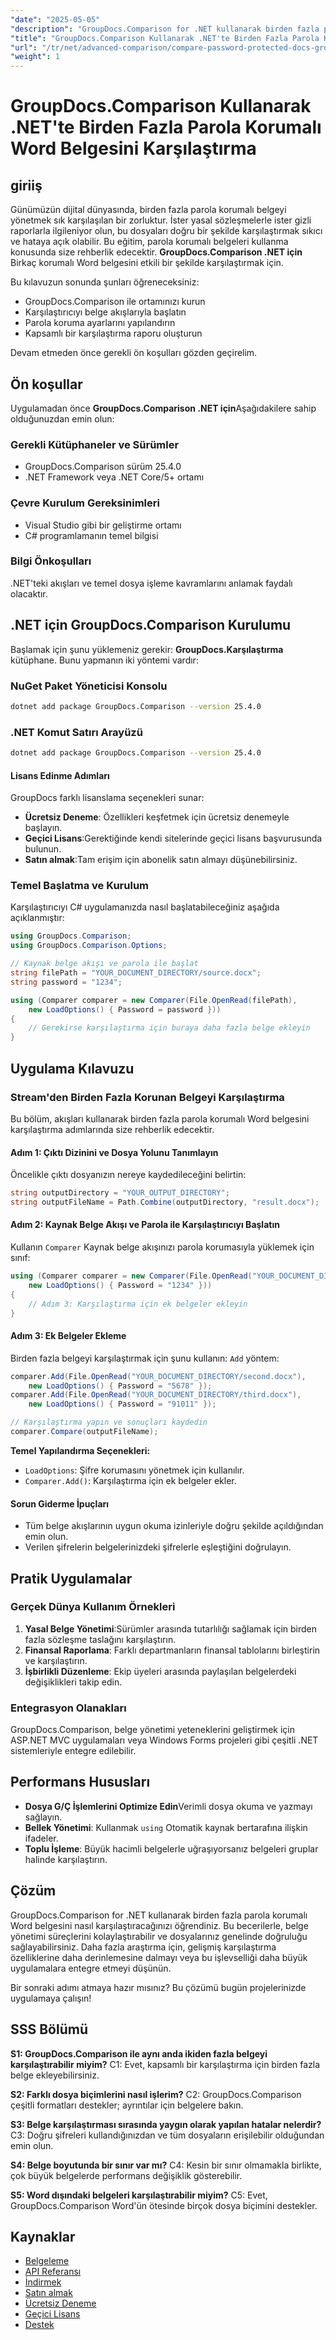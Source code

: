 ```yaml
---
"date": "2025-05-05"
"description": "GroupDocs.Comparison for .NET kullanarak birden fazla parola korumalı Word belgesini sorunsuz bir şekilde nasıl karşılaştıracağınızı öğrenin. Kod örnekleri ve pratik uygulamalarla bu adım adım kılavuzu izleyin."
"title": "GroupDocs.Comparison Kullanarak .NET'te Birden Fazla Parola Korumalı Word Belgesini Karşılaştırma"
"url": "/tr/net/advanced-comparison/compare-password-protected-docs-groupdocs-dotnet/"
"weight": 1
---
```


# GroupDocs.Comparison Kullanarak .NET'te Birden Fazla Parola Korumalı Word Belgesini Karşılaştırma

## giriiş
Günümüzün dijital dünyasında, birden fazla parola korumalı belgeyi yönetmek sık karşılaşılan bir zorluktur. İster yasal sözleşmelerle ister gizli raporlarla ilgileniyor olun, bu dosyaları doğru bir şekilde karşılaştırmak sıkıcı ve hataya açık olabilir. Bu eğitim, parola korumalı belgeleri kullanma konusunda size rehberlik edecektir. **GroupDocs.Comparison .NET için** Birkaç korumalı Word belgesini etkili bir şekilde karşılaştırmak için.

Bu kılavuzun sonunda şunları öğreneceksiniz:
- GroupDocs.Comparison ile ortamınızı kurun
- Karşılaştırıcıyı belge akışlarıyla başlatın
- Parola koruma ayarlarını yapılandırın
- Kapsamlı bir karşılaştırma raporu oluşturun

Devam etmeden önce gerekli ön koşulları gözden geçirelim.

## Ön koşullar
Uygulamadan önce **GroupDocs.Comparison .NET için**Aşağıdakilere sahip olduğunuzdan emin olun:

### Gerekli Kütüphaneler ve Sürümler
- GroupDocs.Comparison sürüm 25.4.0
- .NET Framework veya .NET Core/5+ ortamı

### Çevre Kurulum Gereksinimleri
- Visual Studio gibi bir geliştirme ortamı
- C# programlamanın temel bilgisi

### Bilgi Önkoşulları
.NET'teki akışları ve temel dosya işleme kavramlarını anlamak faydalı olacaktır.

## .NET için GroupDocs.Comparison Kurulumu
Başlamak için şunu yüklemeniz gerekir: **GroupDocs.Karşılaştırma** kütüphane. Bunu yapmanın iki yöntemi vardır:

### NuGet Paket Yöneticisi Konsolu
```bash
dotnet add package GroupDocs.Comparison --version 25.4.0
```

### .NET Komut Satırı Arayüzü
```bash
dotnet add package GroupDocs.Comparison --version 25.4.0
```

#### Lisans Edinme Adımları
GroupDocs farklı lisanslama seçenekleri sunar:
- **Ücretsiz Deneme**: Özellikleri keşfetmek için ücretsiz denemeyle başlayın.
- **Geçici Lisans**:Gerektiğinde kendi sitelerinde geçici lisans başvurusunda bulunun.
- **Satın almak**:Tam erişim için abonelik satın almayı düşünebilirsiniz.

### Temel Başlatma ve Kurulum
Karşılaştırıcıyı C# uygulamanızda nasıl başlatabileceğiniz aşağıda açıklanmıştır:

```csharp
using GroupDocs.Comparison;
using GroupDocs.Comparison.Options;

// Kaynak belge akışı ve parola ile başlat
string filePath = "YOUR_DOCUMENT_DIRECTORY/source.docx";
string password = "1234";

using (Comparer comparer = new Comparer(File.OpenRead(filePath), 
    new LoadOptions() { Password = password }))
{
    // Gerekirse karşılaştırma için buraya daha fazla belge ekleyin
}
```

## Uygulama Kılavuzu
### Stream'den Birden Fazla Korunan Belgeyi Karşılaştırma
Bu bölüm, akışları kullanarak birden fazla parola korumalı Word belgesini karşılaştırma adımlarında size rehberlik edecektir.

#### Adım 1: Çıktı Dizinini ve Dosya Yolunu Tanımlayın
Öncelikle çıktı dosyanızın nereye kaydedileceğini belirtin:

```csharp
string outputDirectory = "YOUR_OUTPUT_DIRECTORY";
string outputFileName = Path.Combine(outputDirectory, "result.docx");
```

#### Adım 2: Kaynak Belge Akışı ve Parola ile Karşılaştırıcıyı Başlatın
Kullanın `Comparer` Kaynak belge akışınızı parola korumasıyla yüklemek için sınıf:

```csharp
using (Comparer comparer = new Comparer(File.OpenRead("YOUR_DOCUMENT_DIRECTORY/source.docx"), 
    new LoadOptions() { Password = "1234" }))
{
    // Adım 3: Karşılaştırma için ek belgeler ekleyin
}
```

#### Adım 3: Ek Belgeler Ekleme
Birden fazla belgeyi karşılaştırmak için şunu kullanın: `Add` yöntem:

```csharp
comparer.Add(File.OpenRead("YOUR_DOCUMENT_DIRECTORY/second.docx"), 
    new LoadOptions() { Password = "5678" });
comparer.Add(File.OpenRead("YOUR_DOCUMENT_DIRECTORY/third.docx"), 
    new LoadOptions() { Password = "91011" });

// Karşılaştırma yapın ve sonuçları kaydedin
comparer.Compare(outputFileName);
```

**Temel Yapılandırma Seçenekleri:**
- `LoadOptions`: Şifre korumasını yönetmek için kullanılır.
- `Comparer.Add()`: Karşılaştırma için ek belgeler ekler.

#### Sorun Giderme İpuçları
- Tüm belge akışlarının uygun okuma izinleriyle doğru şekilde açıldığından emin olun.
- Verilen şifrelerin belgelerinizdeki şifrelerle eşleştiğini doğrulayın.

## Pratik Uygulamalar
### Gerçek Dünya Kullanım Örnekleri
1. **Yasal Belge Yönetimi**:Sürümler arasında tutarlılığı sağlamak için birden fazla sözleşme taslağını karşılaştırın.
2. **Finansal Raporlama**: Farklı departmanların finansal tablolarını birleştirin ve karşılaştırın.
3. **İşbirlikli Düzenleme**: Ekip üyeleri arasında paylaşılan belgelerdeki değişiklikleri takip edin.

### Entegrasyon Olanakları
GroupDocs.Comparison, belge yönetimi yeteneklerini geliştirmek için ASP.NET MVC uygulamaları veya Windows Forms projeleri gibi çeşitli .NET sistemleriyle entegre edilebilir.

## Performans Hususları
- **Dosya G/Ç İşlemlerini Optimize Edin**Verimli dosya okuma ve yazmayı sağlayın.
- **Bellek Yönetimi**: Kullanmak `using` Otomatik kaynak bertarafına ilişkin ifadeler.
- **Toplu İşleme**: Büyük hacimli belgelerle uğraşıyorsanız belgeleri gruplar halinde karşılaştırın.

## Çözüm
GroupDocs.Comparison for .NET kullanarak birden fazla parola korumalı Word belgesini nasıl karşılaştıracağınızı öğrendiniz. Bu becerilerle, belge yönetimi süreçlerini kolaylaştırabilir ve dosyalarınız genelinde doğruluğu sağlayabilirsiniz. Daha fazla araştırma için, gelişmiş karşılaştırma özelliklerine daha derinlemesine dalmayı veya bu işlevselliği daha büyük uygulamalara entegre etmeyi düşünün.

Bir sonraki adımı atmaya hazır mısınız? Bu çözümü bugün projelerinizde uygulamaya çalışın!

## SSS Bölümü
**S1: GroupDocs.Comparison ile aynı anda ikiden fazla belgeyi karşılaştırabilir miyim?**
C1: Evet, kapsamlı bir karşılaştırma için birden fazla belge ekleyebilirsiniz.

**S2: Farklı dosya biçimlerini nasıl işlerim?**
C2: GroupDocs.Comparison çeşitli formatları destekler; ayrıntılar için belgelere bakın.

**S3: Belge karşılaştırması sırasında yaygın olarak yapılan hatalar nelerdir?**
C3: Doğru şifreleri kullandığınızdan ve tüm dosyaların erişilebilir olduğundan emin olun.

**S4: Belge boyutunda bir sınır var mı?**
C4: Kesin bir sınır olmamakla birlikte, çok büyük belgelerde performans değişiklik gösterebilir.

**S5: Word dışındaki belgeleri karşılaştırabilir miyim?**
C5: Evet, GroupDocs.Comparison Word'ün ötesinde birçok dosya biçimini destekler.

## Kaynaklar
- [Belgeleme](https://docs.groupdocs.com/comparison/net/)
- [API Referansı](https://reference.groupdocs.com/comparison/net/)
- [İndirmek](https://releases.groupdocs.com/comparison/net/)
- [Satın almak](https://purchase.groupdocs.com/buy)
- [Ücretsiz Deneme](https://releases.groupdocs.com/comparison/net/)
- [Geçici Lisans](https://purchase.groupdocs.com/temporary-license/)
- [Destek](https://forum.groupdocs.com/c/comparison/)
